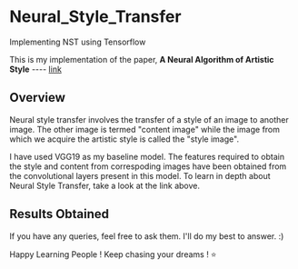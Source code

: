 # Neural_Style_Transfer
Implementing NST using Tensorflow

This is my implementation of the paper, **A Neural Algorithm of Artistic Style** ---- [link](https://arxiv.org/abs/1508.06576)


## Overview

Neural style transfer involves the transfer of a style of an image to another image. The other image is termed "content image" while the image from which we acquire the artistic style is called the "style image".

I have used VGG19 as my baseline model. The features required to obtain the style and content from correspoding images have been obtained from the convolutional layers present in this model. To learn in depth about Neural Style Transfer, take a look at the link above.




## Results Obtained






If you have any queries, feel free to ask them. I'll do my best to answer. :)

Happy Learning People ! Keep chasing your dreams ! ⭐️
